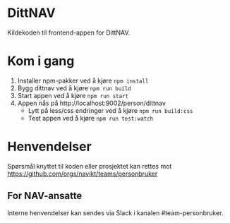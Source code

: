 # DittNAV

Kildekoden til frontend-appen for DittNAV.

# Kom i gang

1. Installer npm-pakker ved å kjøre `npm install`
1. Bygg dittnav ved å kjøre `npm run build`
2. Start appen ved å kjøre `npm run start`
4. Appen nås på http://localhost:9002/person/dittnav
    * Lytt på less/css endringer ved å kjøre `npm run build:css`
    * Test appen ved å kjøre `npm run test:watch`

# Henvendelser

Spørsmål knyttet til koden eller prosjektet kan rettes mot https://github.com/orgs/navikt/teams/personbruker

## For NAV-ansatte

Interne henvendelser kan sendes via Slack i kanalen #team-personbruker.
